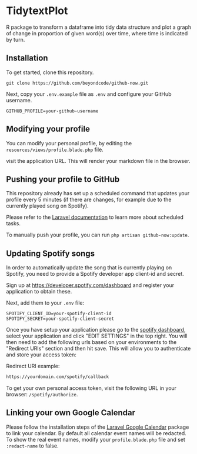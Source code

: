 # TidytextPlot

R package to transform a dataframe into tidy data structure and plot a graph of change in proportion of given word(s) over time, where time is indicated by turn. 


## Installation

To get started, clone this repository.

```
git clone https://github.com/beyondcode/github-now.git
```

Next, copy your `.env.example` file as `.env` and configure your GitHub username.

```
GITHUB_PROFILE=your-github-username
```

## Modifying your profile

You can modify your personal profile, by editing the `resources/views/profile.blade.php` file.

visit the application URL. This will render your markdown file in the browser.

## Pushing your profile to GitHub

This repository already has set up a scheduled command that updates your profile every 5 minutes (if there are changes, for example due to the currently played song on Spotify).

Please refer to the [Laravel documentation](https://laravel.com/docs/7.x/scheduling) to learn more about scheduled tasks.

To manually push your profile, you can run `php artisan github-now:update`. 

## Updating Spotify songs

In order to automatically update the song that is currently playing on Spotify, you need to provide a Spotify developer app client-id and secret.

Sign up at https://developer.spotify.com/dashboard and register your application to obtain these.

Next, add them to your `.env` file:

```
SPOTIFY_CLIENT_ID=your-spotify-client-id
SPOTIFY_SECRET=your-spotify-client-secret
```

Once you have setup your application please go to the [spotify dashboard](https://developer.spotify.com/dashboard/applications), select your application and click "EDIT SETTINGS" in the top right. You will then need to add the following urls based on your environments to the "Redirect URIs" 
section and then hit save. This will allow you to authenticate and store your access token:

Redirect URI example:
```bash
https://yourdomain.com/spotify/callback
```

To get your own personal access token, visit the following URL in your browser: `/spotify/authorize`.

## Linking your own Google Calendar

Please follow the installation steps of the [Laravel Google Calendar](https://github.com/spatie/laravel-google-calendar#installation) package to link your calendar.
By default all calendar event names will be redacted. To show the real event names, modify your `profile.blade.php` file and set `:redact-name` to false.
